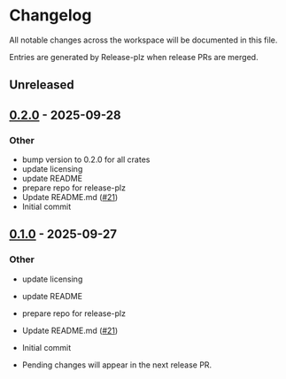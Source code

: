 # Changelog

All notable changes across the workspace will be documented in this file.

Entries are generated by Release-plz when release PRs are merged.

## Unreleased

## [0.2.0](https://github.com/LeagueToolkit/league-toolkit/releases/tag/ltk_io_ext-v0.2.0) - 2025-09-28

### Other

- bump version to 0.2.0 for all crates
- update licensing
- update README
- prepare repo for release-plz
- Update README.md ([#21](https://github.com/LeagueToolkit/league-toolkit/pull/21))
- Initial commit

## [0.1.0](https://github.com/LeagueToolkit/league-toolkit/releases/tag/v0.1.0) - 2025-09-27

### Other

- update licensing
- update README
- prepare repo for release-plz
- Update README.md ([#21](https://github.com/LeagueToolkit/league-toolkit/pull/21))
- Initial commit

- Pending changes will appear in the next release PR.


